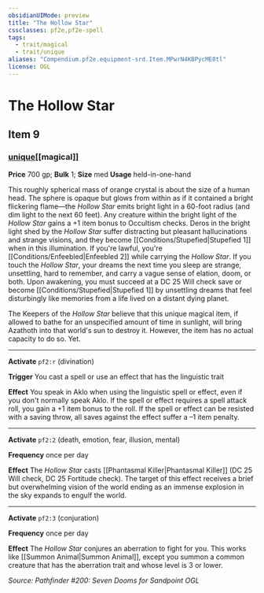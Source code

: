 ```yaml
---
obsidianUIMode: preview
title: "The Hollow Star"
cssclasses: pf2e,pf2e-spell
tags:
  - trait/magical
  - trait/unique
aliases: "Compendium.pf2e.equipment-srd.Item.MPwrN4KBPycME0tl"
license: OGL
---
```

# The Hollow Star
## Item 9
### [unique](unique "Unique Rarity Trait")[[magical]]


**Price** 700 gp; 
**Bulk** 1; **Size** med
**Usage** held-in-one-hand

This roughly spherical mass of orange crystal is about the size of a human head. The sphere is opaque but glows from within as if it contained a bright flickering flame—the _Hollow Star_ emits bright light in a 60-foot radius (and dim light to the next 60 feet). Any creature within the bright light of the _Hollow Star_ gains a +1 item bonus to Occultism checks. Deros in the bright light shed by the _Hollow Star_ suffer distracting but pleasant hallucinations and strange visions, and they become [[Conditions/Stupefied|Stupefied 1]] when in this illumination. If you're lawful, you're [[Conditions/Enfeebled|Enfeebled 2]] while carrying the _Hollow Star_. If you touch the _Hollow Star_, your dreams the next time you sleep are strange, unsettling, hard to remember, and carry a vague sense of elation, doom, or both. Upon awakening, you must succeed at a DC 25 Will check save or become [[Conditions/Stupefied|Stupefied 1]] by unsettling dreams that feel disturbingly like memories from a life lived on a distant dying planet.

The Keepers of the _Hollow Star_ believe that this unique magical item, if allowed to bathe for an unspecified amount of time in sunlight, will bring Azathoth into that world's sun to destroy it. However, the item has no actual capacity to do so. Yet.

* * *

**Activate** `pf2:r` (divination)

**Trigger** You cast a spell or use an effect that has the linguistic trait

**Effect** You speak in Aklo when using the linguistic spell or effect, even if you don't normally speak Aklo. If the spell or effect requires a spell attack roll, you gain a +1 item bonus to the roll. If the spell or effect can be resisted with a saving throw, all saves against the effect suffer a –1 item penalty.

* * *

**Activate** `pf2:2` (death, emotion, fear, illusion, mental)

**Frequency** once per day

**Effect** The _Hollow Star_ casts [[Phantasmal Killer|Phantasmal Killer]] (DC 25 Will check, DC 25 Fortitude check). The target of this effect receives a brief but overwhelming vision of the world ending as an immense explosion in the sky expands to engulf the world.

* * *

**Activate** `pf2:3` (conjuration)

**Frequency** once per day

**Effect** The _Hollow Star_ conjures an aberration to fight for you. This works like [[Summon Animal|Summon Animal]], except you summon a common creature that has the aberration trait and whose level is 3 or lower.

*Source: Pathfinder #200: Seven Dooms for Sandpoint*
*OGL*